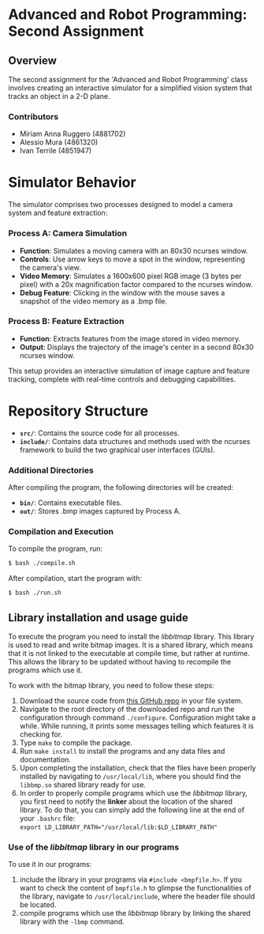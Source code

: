 # Advanced and Robot Programming: Second Assignment

## Overview

The second assignment for the 'Advanced and Robot Programming' class involves creating an interactive simulator for a simplified vision system that tracks an object in a 2-D plane.

### Contributors

- Miriam Anna Ruggero (4881702)
- Alessio Mura (4861320)
- Ivan Terrile (4851947)

# Simulator Behavior
The simulator comprises two processes designed to model a camera system and feature extraction:

### Process A: Camera Simulation

- **Function**: Simulates a moving camera with an 80x30 ncurses window.
- **Controls**: Use arrow keys to move a spot in the window, representing the camera's view.
- **Video Memory**: Simulates a 1600x600 pixel RGB image (3 bytes per pixel) with a 20x magnification factor compared to the ncurses window.
- **Debug Feature**: Clicking in the window with the mouse saves a snapshot of the video memory as a .bmp file.

### Process B: Feature Extraction

- **Function**: Extracts features from the image stored in video memory.
- **Output**: Displays the trajectory of the image's center in a second 80x30 ncurses window.

This setup provides an interactive simulation of image capture and feature tracking, complete with real-time controls and debugging capabilities.

# Repository Structure

- **`src/`**: Contains the source code for all processes.
- **`include/`**: Contains data structures and methods used with the ncurses framework to build the two graphical user interfaces (GUIs).

### Additional Directories

After compiling the program, the following directories will be created:

- **`bin/`**: Contains executable files.
- **`out/`**: Stores .bmp images captured by Process A.

### Compilation and Execution

To compile the program, run:

```bash
$ bash ./compile.sh
```
After compilation, start the program with:
```bash
$ bash ./run.sh
```

## Library installation and usage guide 
To execute the program you need to install the *libbitmap* library. This library is used to read and write bitmap images. It is a shared library, which means that it is not linked to the executable at compile time, but rather at runtime. This allows the library to be updated without having to recompile the programs which use it.

To work with the bitmap library, you need to follow these steps:
1. Download the source code from [this GitHub repo](https://github.com/draekko/libbitmap.git) in your file system.
2. Navigate to the root directory of the downloaded repo and run the configuration through command ```./configure```. Configuration might take a while.  While running, it prints some messages telling which features it is checking for.
3. Type ```make``` to compile the package.
4. Run ```make install``` to install the programs and any data files and documentation.
5. Upon completing the installation, check that the files have been properly installed by navigating to ```/usr/local/lib```, where you should find the ```libbmp.so``` shared library ready for use.
6. In order to properly compile programs which use the *libbitmap* library, you first need to notify the **linker** about the location of the shared library. To do that, you can simply add the following line at the end of your ```.bashrc``` file:      
```export LD_LIBRARY_PATH="/usr/local/lib:$LD_LIBRARY_PATH"```

### Use of the *libbitmap* library in our programs
To use it in our programs:
1. include the library in your programs via ```#include <bmpfile.h>```. If you want to check the content of ```bmpfile.h``` to glimpse the functionalities of the library, navigate to ```/usr/local/include```, where the header file should be located.
2. compile programs which use the *libbitmap* library by linking the shared library with the ```-lbmp``` command.     
